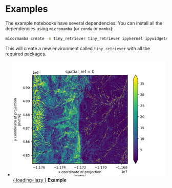 # Examples

The example notebooks have several dependencies. You can install all the dependencies
using `micromamba` (or `conda` or `mamba`):

```bash
micormamba create -n tiny_retriever tiny_retriever ipykernel ipywidgets
```

This will create a new environment called `tiny_retriever` with all the required packages.

<div class="grid cards" markdown>

- [![Example](images/image.png){ loading=lazy }](example.ipynb "Example") **Example**

</div>

